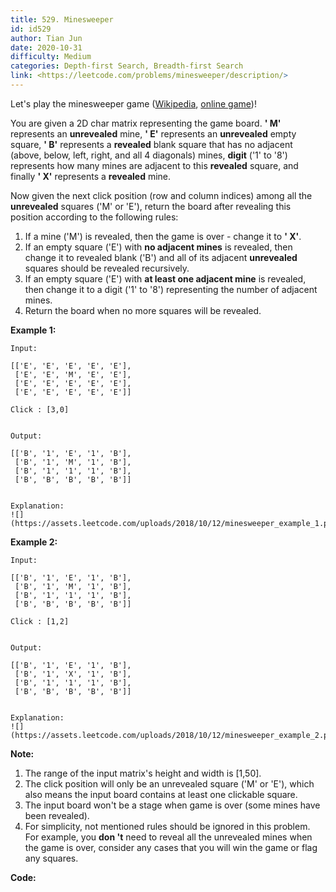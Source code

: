 ```yaml
---
title: 529. Minesweeper
id: id529
author: Tian Jun
date: 2020-10-31
difficulty: Medium
categories: Depth-first Search, Breadth-first Search
link: <https://leetcode.com/problems/minesweeper/description/>
---
```


Let's play the minesweeper game
([Wikipedia](https://en.wikipedia.org/wiki/Minesweeper_\(video_game\)),
[online game](http://minesweeperonline.com))!

You are given a 2D char matrix representing the game board. **' M'**
represents an **unrevealed** mine, **' E'** represents an **unrevealed** empty
square, **' B'** represents a **revealed** blank square that has no adjacent
(above, below, left, right, and all 4 diagonals) mines, **digit** ('1' to '8')
represents how many mines are adjacent to this **revealed** square, and
finally **' X'** represents a **revealed** mine.

Now given the next click position (row and column indices) among all the
**unrevealed** squares ('M' or 'E'), return the board after revealing this
position according to the following rules:

  1. If a mine ('M') is revealed, then the game is over - change it to **' X'**.
  2. If an empty square ('E') with **no adjacent mines** is revealed, then change it to revealed blank ('B') and all of its adjacent **unrevealed** squares should be revealed recursively.
  3. If an empty square ('E') with **at least one adjacent mine** is revealed, then change it to a digit ('1' to '8') representing the number of adjacent mines.
  4. Return the board when no more squares will be revealed.



**Example 1:**
            
	Input:         [['E', 'E', 'E', 'E', 'E'],     ['E', 'E', 'M', 'E', 'E'],     ['E', 'E', 'E', 'E', 'E'],     ['E', 'E', 'E', 'E', 'E']]        Click : [3,0]        
	Output:         [['B', '1', 'E', '1', 'B'],     ['B', '1', 'M', '1', 'B'],     ['B', '1', '1', '1', 'B'],     ['B', 'B', 'B', 'B', 'B']]        
	Explanation:    ![](https://assets.leetcode.com/uploads/2018/10/12/minesweeper_example_1.png)    

**Example 2:**
            
	Input:         [['B', '1', 'E', '1', 'B'],     ['B', '1', 'M', '1', 'B'],     ['B', '1', '1', '1', 'B'],     ['B', 'B', 'B', 'B', 'B']]        Click : [1,2]        
	Output:         [['B', '1', 'E', '1', 'B'],     ['B', '1', 'X', '1', 'B'],     ['B', '1', '1', '1', 'B'],     ['B', 'B', 'B', 'B', 'B']]        
	Explanation:    ![](https://assets.leetcode.com/uploads/2018/10/12/minesweeper_example_2.png)    



**Note:**

  1. The range of the input matrix's height and width is [1,50].
  2. The click position will only be an unrevealed square ('M' or 'E'), which also means the input board contains at least one clickable square.
  3. The input board won't be a stage when game is over (some mines have been revealed).
  4. For simplicity, not mentioned rules should be ignored in this problem. For example, you **don 't** need to reveal all the unrevealed mines when the game is over, consider any cases that you will win the game or flag any squares.


**Code:**
